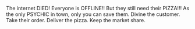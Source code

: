 The internet DIED!
Everyone is OFFLINE!!
But they still need their PIZZA!!!
As the only PSYCHIC in town, only you can save them.
Divine the customer.
Take their order.
Deliver the pizza.
Keep the market share.